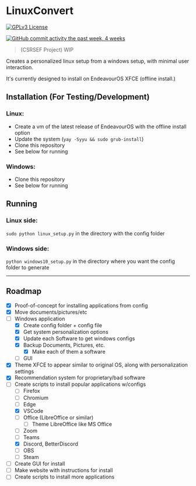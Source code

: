 # LinuxConvert

[![GPLv3 License](https://img.shields.io/badge/License-GPL%20v3-green.svg)](https://opensource.org/licenses/)
<!-- [![Github All Releases](https://img.shields.io/github/downloads/whop42/LinuxConvert/total.svg?style=flat)]() -->
[![GitHub commit activity the past week, 4 weeks](https://img.shields.io/github/commit-activity/w/whop42/LinuxConvert.svg?style=flat)]()

> (CSRSEF Project)
> WIP

Creates a personalized linux setup from a windows setup, with minimal user interaction.

It's currently designed to install on EndeavourOS XFCE (offline install.)

## Installation (For Testing/Development)

### Linux:

- Create a vm of the latest release of EndeavourOS with the offline install option
- Update the system (`yay -Syyu && sudo grub-install`) <!-- delete this after the grub issue fixed -->
- Clone this repository
- See below for running

### Windows:

- Clone this repository
- See below for running

## Running

### Linux side:

`sudo python linux_setup.py` in the directory with the config folder

### Windows side:

`python windows10_setup.py` in the directory where you want the config folder to generate

---
## Roadmap

- [x] Proof-of-concept for installing applications from config
- [X] Move documents/pictures/etc
- [ ] Windows application
    - [X] Create config folder + config file
    - [X] Get system personalization options
    - [X] Update each Software to get windows configs
    - [X] Backup Documents, Pictures, etc.
        - [X] Make each of them a software
    - [ ] GUI
- [X] Theme XFCE to appear similar to original OS, along with personalization settings
- [X] Recommendation system for proprietary/bad software
- [ ] Create scripts to install popular applications w/configs
    - [ ] Firefox
    - [ ] Chromium
    - [ ] Edge
    - [X] VSCode
    - [ ] Office (LibreOffice or similar)
        - [ ] Theme LibreOffice like MS Office
    - [ ] Zoom
    - [ ] Teams
    - [X] Discord, BetterDiscord
    - [ ] OBS
    - [ ] Steam
- [ ] Create GUI for install
- [ ] Make website with instructions for install
- [ ] Create scripts to install more applications
